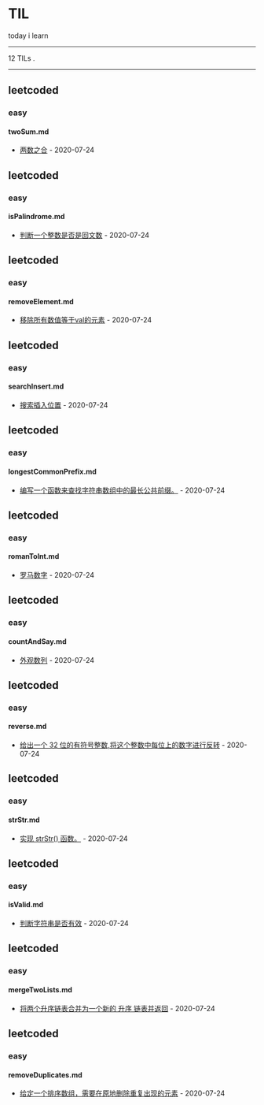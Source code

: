 # TIL

today i learn

<!-- toc -->
<!-- tocstop -->

---

<!-- count starts -->12<!-- count ends --> TILs . 

---

<!-- index starts -->
## leetcoded

### easy

#### twoSum.md

* [两数之合](https://github.com/fulln/TIL/blob/master/leetcoded/easy/twoSum.md) - 2020-07-24

## leetcoded

### easy

#### isPalindrome.md

* [判断一个整数是否是回文数](https://github.com/fulln/TIL/blob/master/leetcoded/easy/isPalindrome.md) - 2020-07-24

## leetcoded

### easy

#### removeElement.md

* [移除所有数值等于val的元素](https://github.com/fulln/TIL/blob/master/leetcoded/easy/removeElement.md) - 2020-07-24

## leetcoded

### easy

#### searchInsert.md

* [搜索插入位置](https://github.com/fulln/TIL/blob/master/leetcoded/easy/searchInsert.md) - 2020-07-24

## leetcoded

### easy

#### longestCommonPrefix.md

* [编写一个函数来查找字符串数组中的最长公共前缀。](https://github.com/fulln/TIL/blob/master/leetcoded/easy/longestCommonPrefix.md) - 2020-07-24

## leetcoded

### easy

#### romanToInt.md

* [罗马数字](https://github.com/fulln/TIL/blob/master/leetcoded/easy/romanToInt.md) - 2020-07-24

## leetcoded

### easy

#### countAndSay.md

* [外观数列](https://github.com/fulln/TIL/blob/master/leetcoded/easy/countAndSay.md) - 2020-07-24

## leetcoded

### easy

#### reverse.md

* [给出一个 32 位的有符号整数,将这个整数中每位上的数字进行反转](https://github.com/fulln/TIL/blob/master/leetcoded/easy/reverse.md) - 2020-07-24

## leetcoded

### easy

#### strStr.md

* [实现 strStr() 函数。](https://github.com/fulln/TIL/blob/master/leetcoded/easy/strStr.md) - 2020-07-24

## leetcoded

### easy

#### isValid.md

* [判断字符串是否有效](https://github.com/fulln/TIL/blob/master/leetcoded/easy/isValid.md) - 2020-07-24

## leetcoded

### easy

#### mergeTwoLists.md

* [将两个升序链表合并为一个新的 升序 链表并返回](https://github.com/fulln/TIL/blob/master/leetcoded/easy/mergeTwoLists.md) - 2020-07-24

## leetcoded

### easy

#### removeDuplicates.md

* [给定一个排序数组，需要在原地删除重复出现的元素](https://github.com/fulln/TIL/blob/master/leetcoded/easy/removeDuplicates.md) - 2020-07-24
<!-- index ends -->



